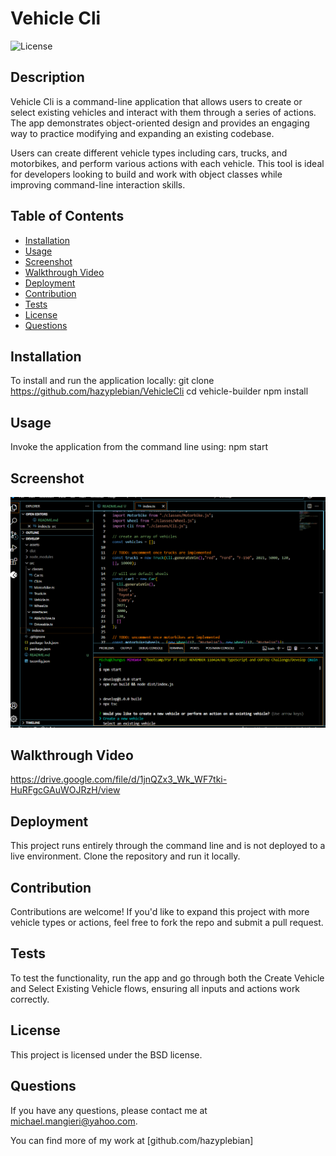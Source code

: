 # Vehicle Cli

![License](https://img.shields.io/badge/License-BSD-blue.svg)

## Description

Vehicle Cli is a command-line application that allows users to create or select existing vehicles and interact with them through a series of actions. The app demonstrates object-oriented design and provides an engaging way to practice modifying and expanding an existing codebase.

Users can create different vehicle types including cars, trucks, and motorbikes, and perform various actions with each vehicle. This tool is ideal for developers looking to build and work with object classes while improving command-line interaction skills.

## Table of Contents

- [Installation](#Installation)
- [Usage](#Usage)
- [Screenshot](#Screenshot)
- [Walkthrough Video](#Walkthrough-Video)
- [Deployment](#Deployment)
- [Contribution](#Contribution)
- [Tests](#Tests)
- [License](#License)
- [Questions](#Questions)

## Installation

To install and run the application locally:
git clone https://github.com/hazyplebian/VehicleCli
cd vehicle-builder
npm install

## Usage

Invoke the application from the command line using:
npm start

## Screenshot

![alt text](image.png)

## Walkthrough Video
https://drive.google.com/file/d/1jnQZx3_Wk_WF7tki-HuRFgcGAuWOJRzH/view

## Deployment

This project runs entirely through the command line and is not deployed to a live environment. Clone the repository and run it locally.

## Contribution

Contributions are welcome! If you'd like to expand this project with more vehicle types or actions, feel free to fork the repo and submit a pull request.

## Tests

To test the functionality, run the app and go through both the Create Vehicle and Select Existing Vehicle flows, ensuring all inputs and actions work correctly.

## License

This project is licensed under the BSD license.

## Questions

If you have any questions, please contact me at michael.mangieri@yahoo.com.

You can find more of my work at [github.com/hazyplebian]
